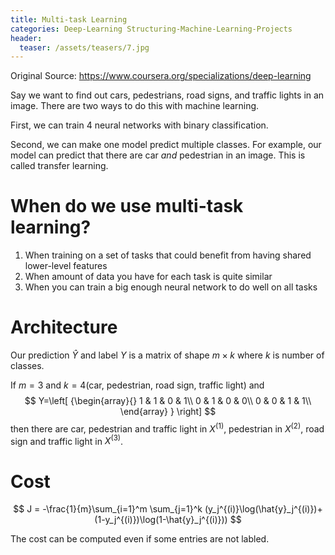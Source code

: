 ```yaml
---
title: Multi-task Learning
categories: Deep-Learning Structuring-Machine-Learning-Projects
header:
  teaser: /assets/teasers/7.jpg
---
```




Original Source: https://www.coursera.org/specializations/deep-learning



Say we want to find out cars, pedestrians, road signs, and traffic lights in an image. There are two ways to do this with machine learning.

First, we can train 4 neural networks with binary classification.

Second, we can make one model predict multiple classes. For example, our model can predict that there are car *and* pedestrian in an image. This is called transfer learning.

# When do we use multi-task learning?

1. When training on a set of tasks that could benefit from having shared lower-level features
2. When amount of data you have for each task is quite similar
3. When you can train a big enough neural network to do well on all tasks

# Architecture

Our prediction $\hat{Y}$ and label $Y$ is a matrix of shape $m\times k$ where $k$ is number of classes.

If $m=3$ and $k=4$(car, pedestrian, road sign, traffic light) and
$$
Y=\left[ {\begin{array}{}
     1 & 1 & 0 & 1\\
     0 & 1 & 0 & 0\\
     0 & 0 & 1 & 1\\
    \end{array} } \right]
$$
then there are car, pedestrian and traffic light in $X^{(1)}$, pedestrian in $X^{(2)}$, road sign and traffic light in $X^{(3)}$.


# Cost

$$
J = -\frac{1}{m}\sum_{i=1}^m \sum_{j=1}^k (y_j^{(i)}\log(\hat{y}_j^{(i)})+(1-y_j^{(i)})\log(1-\hat{y}_j^{(i)}))
$$

The cost can be computed even if some entries are not labled.
